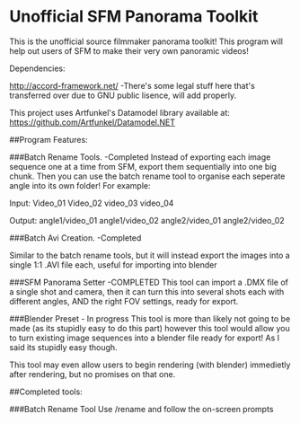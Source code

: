 # Unofficial SFM Panorama Toolkit

This is the unofficial source filmmaker panorama toolkit! This program will help out users of SFM to make their very own panoramic videos!

Dependencies: 

http://accord-framework.net/ -There's some legal stuff here that's transferred over due to GNU public lisence, will add properly. 

This project uses Artfunkel's Datamodel library available at: https://github.com/Artfunkel/Datamodel.NET


##Program Features: 

###Batch Rename Tools. -Completed
Instead of exporting each image sequence one at a time from SFM, export them sequentially into one big chunk. Then you can use the batch rename tool to organise each seperate angle into its own folder! For example:

Input:
Video_01
Video_02
video_03
video_04

Output:
angle1/video_01
angle1/video_02
angle2/video_01
angle2/video_02

###Batch Avi Creation. -Completed

Similar to the batch rename tools, but it will instead export the images into a single 1:1 .AVI file each, useful for importing into blender

###SFM Panorama Setter -COMPLETED
This tool can import a .DMX file of a single shot and camera, then it can turn this into several shots each with different angles, AND the right FOV settings, ready for export.


###Blender Preset - In progress
This tool is more than likely not going to be made (as its stupidly easy to do this part) however this tool would allow you to turn existing image sequences into a blender file ready for export! As I said its stupidly easy though. 


This tool may even allow users to begin rendering (with blender) immedietly after rendering, but no promises on that one. 


##Completed tools: 

###Batch Rename Tool
Use /rename and follow the on-screen prompts

